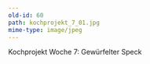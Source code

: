 ```yaml
---
old-id: 60
path: kochprojekt_7_01.jpg
mime-type: image/jpeg
---
```

Kochprojekt Woche 7:
Gewürfelter Speck

